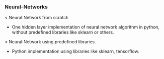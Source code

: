 ### Neural-Networks

< Neural Network from scratch
  - One hidden layer implementation of neural network algorithm in python, without predefined libraries like sklearn or others.

< Neural Network using predefined libraries.
  - Python implementation using libraries like sklearn, tensorflow.
